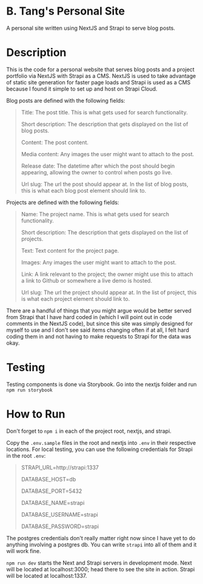 # B. Tang's Personal Site

A personal site written using NextJS and Strapi to serve blog posts.

# Description

This is the code for a personal website that serves blog posts and a project portfolio via NextJS with Strapi as a CMS. NextJS is used to take advantage of static site generation for faster page loads and Strapi is used as a CMS because I found it simple to set up and host on Strapi Cloud.

Blog posts are defined with the following fields:

> Title: The post title. This is what gets used for search functionality.
>
> Short description: The description that gets displayed on the list of blog posts.
>
> Content: The post content.
>
> Media content: Any images the user might want to attach to the post.
>
> Release date: The datetime after which the post should begin appearing, allowing the owner to control when posts go live.
>
> Url slug: The url the post should appear at. In the list of blog posts, this is what each blog post element should link to.

Projects are defined with the following fields:

> Name: The project name. This is what gets used for search functionality.
>
> Short description: The description that gets displayed on the list of projects.
>
> Text: Text content for the project page.
>
> Images: Any images the user might want to attach to the post.
>
> Link: A link relevant to the project; the owner might use this to attach a link to Github or somewhere a live demo is hosted.
>
> Url slug: The url the project should appear at. In the list of project, this is what each project element should link to.

There are a handful of things that you might argue would be better served from Strapi that I have hard coded in (which I will point out in code comments in the NextJS code), but since this site was simply designed for myself to use and I don't see said items changing often if at all, I felt hard coding them in and not having to make requests to Strapi for the data was okay.

# Testing

Testing components is done via Storybook. Go into the nextjs folder and run `npm run storybook`

# How to Run

Don't forget to `npm i` in each of the project root, nextjs, and strapi.

Copy the `.env.sample` files in the root and nextjs into `.env` in their respective locations. For local testing, you can use the following credentials for Strapi in the root `.env`:

> STRAPI_URL=http://strapi:1337
>
> DATABASE_HOST=db
>
> DATABASE_PORT=5432
>
> DATABASE_NAME=strapi
>
> DATABASE_USERNAME=strapi
>
> DATABASE_PASSWORD=strapi

The postgres credentials don't really matter right now since I have yet to do anything involving a postgres db. You can write `strapi` into all of them and it will work fine.

`npm run dev` starts the Next and Strapi servers in development mode. Next will be located at localhost:3000; head there to see the site in action. Strapi will be located at localhost:1337.
